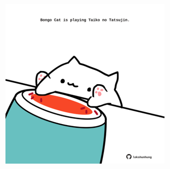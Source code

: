 <!-- built at 19/04/2021, 23:07:41 UTC -->
<p align="center">
  <img width="500" height="500" src="./ReadmeImage.svg">
</p>
